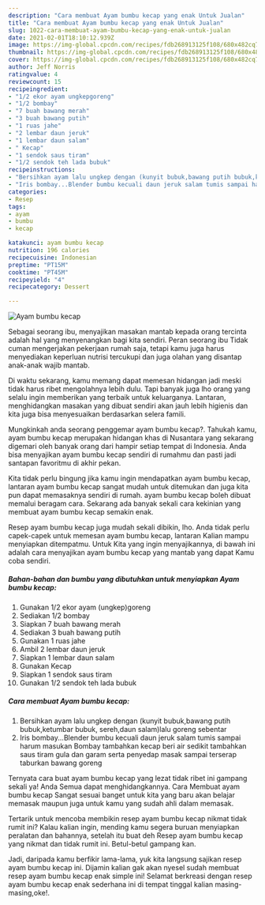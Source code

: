 ```yaml
---
description: "Cara membuat Ayam bumbu kecap yang enak Untuk Jualan"
title: "Cara membuat Ayam bumbu kecap yang enak Untuk Jualan"
slug: 1022-cara-membuat-ayam-bumbu-kecap-yang-enak-untuk-jualan
date: 2021-02-01T18:10:12.939Z
image: https://img-global.cpcdn.com/recipes/fdb268913125f108/680x482cq70/ayam-bumbu-kecap-foto-resep-utama.jpg
thumbnail: https://img-global.cpcdn.com/recipes/fdb268913125f108/680x482cq70/ayam-bumbu-kecap-foto-resep-utama.jpg
cover: https://img-global.cpcdn.com/recipes/fdb268913125f108/680x482cq70/ayam-bumbu-kecap-foto-resep-utama.jpg
author: Jeff Norris
ratingvalue: 4
reviewcount: 15
recipeingredient:
- "1/2 ekor ayam ungkepgoreng"
- "1/2 bombay"
- "7 buah bawang merah"
- "3 buah bawang putih"
- "1 ruas jahe"
- "2 lembar daun jeruk"
- "1 lembar daun salam"
- " Kecap"
- "1 sendok saus tiram"
- "1/2 sendok teh lada bubuk"
recipeinstructions:
- "Bersihkan ayam lalu ungkep dengan (kunyit bubuk,bawang putih bubuk,ketumbar bubuk, sereh,daun salam)lalu goreng sebentar"
- "Iris bombay...Blender bumbu kecuali daun jeruk salam tumis sampai harum masukan Bombay tambahkan kecap beri air sedikit tambahkan saus tiram gula dan garam serta penyedap masak sampai terserap taburkan bawang goreng"
categories:
- Resep
tags:
- ayam
- bumbu
- kecap

katakunci: ayam bumbu kecap 
nutrition: 196 calories
recipecuisine: Indonesian
preptime: "PT15M"
cooktime: "PT45M"
recipeyield: "4"
recipecategory: Dessert

---
```



![Ayam bumbu kecap](https://img-global.cpcdn.com/recipes/fdb268913125f108/680x482cq70/ayam-bumbu-kecap-foto-resep-utama.jpg)

Sebagai seorang ibu, menyajikan masakan mantab kepada orang tercinta adalah hal yang menyenangkan bagi kita sendiri. Peran seorang ibu Tidak cuman mengerjakan pekerjaan rumah saja, tetapi kamu juga harus menyediakan keperluan nutrisi tercukupi dan juga olahan yang disantap anak-anak wajib mantab.

Di waktu  sekarang, kamu memang dapat memesan hidangan jadi meski tidak harus ribet mengolahnya lebih dulu. Tapi banyak juga lho orang yang selalu ingin memberikan yang terbaik untuk keluarganya. Lantaran, menghidangkan masakan yang dibuat sendiri akan jauh lebih higienis dan kita juga bisa menyesuaikan berdasarkan selera famili. 



Mungkinkah anda seorang penggemar ayam bumbu kecap?. Tahukah kamu, ayam bumbu kecap merupakan hidangan khas di Nusantara yang sekarang digemari oleh banyak orang dari hampir setiap tempat di Indonesia. Anda bisa menyajikan ayam bumbu kecap sendiri di rumahmu dan pasti jadi santapan favoritmu di akhir pekan.

Kita tidak perlu bingung jika kamu ingin mendapatkan ayam bumbu kecap, lantaran ayam bumbu kecap sangat mudah untuk ditemukan dan juga kita pun dapat memasaknya sendiri di rumah. ayam bumbu kecap boleh dibuat memalui beragam cara. Sekarang ada banyak sekali cara kekinian yang membuat ayam bumbu kecap semakin enak.

Resep ayam bumbu kecap juga mudah sekali dibikin, lho. Anda tidak perlu capek-capek untuk memesan ayam bumbu kecap, lantaran Kalian mampu menyiapkan ditempatmu. Untuk Kita yang ingin menyajikannya, di bawah ini adalah cara menyajikan ayam bumbu kecap yang mantab yang dapat Kamu coba sendiri.

<!--inarticleads1-->

##### Bahan-bahan dan bumbu yang dibutuhkan untuk menyiapkan Ayam bumbu kecap:

1. Gunakan 1/2 ekor ayam (ungkep)goreng
1. Sediakan 1/2 bombay
1. Siapkan 7 buah bawang merah
1. Sediakan 3 buah bawang putih
1. Gunakan 1 ruas jahe
1. Ambil 2 lembar daun jeruk
1. Siapkan 1 lembar daun salam
1. Gunakan  Kecap
1. Siapkan 1 sendok saus tiram
1. Gunakan 1/2 sendok teh lada bubuk




<!--inarticleads2-->

##### Cara membuat Ayam bumbu kecap:

1. Bersihkan ayam lalu ungkep dengan (kunyit bubuk,bawang putih bubuk,ketumbar bubuk, sereh,daun salam)lalu goreng sebentar
1. Iris bombay...Blender bumbu kecuali daun jeruk salam tumis sampai harum masukan Bombay tambahkan kecap beri air sedikit tambahkan saus tiram gula dan garam serta penyedap masak sampai terserap taburkan bawang goreng




Ternyata cara buat ayam bumbu kecap yang lezat tidak ribet ini gampang sekali ya! Anda Semua dapat menghidangkannya. Cara Membuat ayam bumbu kecap Sangat sesuai banget untuk kita yang baru akan belajar memasak maupun juga untuk kamu yang sudah ahli dalam memasak.

Tertarik untuk mencoba membikin resep ayam bumbu kecap nikmat tidak rumit ini? Kalau kalian ingin, mending kamu segera buruan menyiapkan peralatan dan bahannya, setelah itu buat deh Resep ayam bumbu kecap yang nikmat dan tidak rumit ini. Betul-betul gampang kan. 

Jadi, daripada kamu berfikir lama-lama, yuk kita langsung sajikan resep ayam bumbu kecap ini. Dijamin kalian gak akan nyesel sudah membuat resep ayam bumbu kecap enak simple ini! Selamat berkreasi dengan resep ayam bumbu kecap enak sederhana ini di tempat tinggal kalian masing-masing,oke!.

